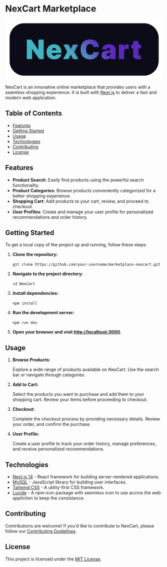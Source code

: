 # NexCart Marketplace

![NexCart Logo](https://github.com/Ubaton/marketplace-nexcart/blob/master/public/images/NexCart.png)

NexCart is an innovative online marketplace that provides users with a seamless shopping experience. It is built with [Next.js](https://nextjs.org/) to deliver a fast and modern web application.

## Table of Contents

- [Features](#features)
- [Getting Started](#getting-started)
- [Usage](#usage)
- [Technologies](#technologies)
- [Contributing](#contributing)
- [License](#license)

## Features

- **Product Search**: Easily find products using the powerful search functionality.
- **Product Categories**: Browse products conveniently categorized for a better shopping experience.
- **Shopping Cart**: Add products to your cart, review, and proceed to checkout.
- **User Profiles**: Create and manage your user profile for personalized recommendations and order history.

## Getting Started

To get a local copy of the project up and running, follow these steps:

1. **Clone the repository:**

   `git clone https://github.com/your-username/marketplace-nexcart.git`

2. **Navigate to the project directory:**

   `cd NexCart`

3. **Install dependencies:**

   `npm install`

4. **Run the development server:**

   `npm run dev`

5. **Open your browser and visit [http://localhost:3000](http://localhost:3000/).**

## Usage

1.  **Browse Products:**

    Explore a wide range of products available on NexCart. Use the search bar or navigate through categories.

2.  **Add to Cart:**

    Select the products you want to purchase and add them to your shopping cart. Review your items before proceeding to checkout.

3.  **Checkout:**

    Complete the checkout process by providing necessary details. Review your order, and confirm the purchase.

4.  **User Profile:**

    Create a user profile to track your order history, manage preferences, and receive personalized recommendations.

## Technologies

- [Next.js 14](https://nextjs.org/) - React framework for building server-rendered applications.
- [MySQL](https://reactjs.org/) - JavaScript library for building user interfaces.
- [Tailwind CSS](https://tailwindcss.com/) - A utility-first CSS framework.
- [Lucide](<(https://lucide.dev/)>) - A npm icon package with seemless icon to use accros the web appliction to keep the consistance.

## Contributing

Contributions are welcome! If you'd like to contribute to NexCart, please follow our [Contributing Guidelines]().

## License

This project is licensed under the [MIT License](https://mit-license.org/).
